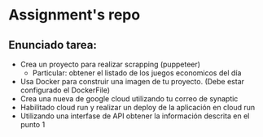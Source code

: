 # Assignment's repo

## Enunciado tarea:

* Crea un proyecto para realizar scrapping (puppeteer)
  * Particular: obtener el listado de los juegos economicos del día
* Usa Docker para construir una imagen de tu proyecto. (Debe estar configurado el DockerFile)
* Crea una nueva de google cloud utilizando tu correo de synaptic
* Habilitado cloud run y realizar un deploy de la aplicación en cloud run
* Utilizando una interfase de API obtener la información descrita en el punto 1
